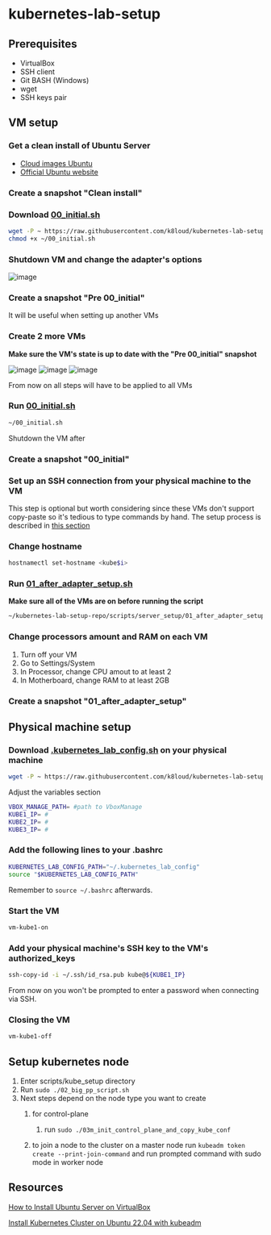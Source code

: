 # kubernetes-lab-setup

## Prerequisites
- VirtualBox
- SSH client
- Git BASH (Windows)
- wget
- SSH keys pair

## VM setup
### Get a clean install of Ubuntu Server
- [Cloud images Ubuntu](https://cloud-images.ubuntu.com/)
- [Official Ubuntu website](https://ubuntu.com/download/server)

### Create a snapshot "Clean install"

### Download [00_initial.sh](https://raw.githubusercontent.com/k8loud/kubernetes-lab-setup/master/scripts/server_setup/00_initial.sh)
```bash
wget -P ~ https://raw.githubusercontent.com/k8loud/kubernetes-lab-setup/master/scripts/server_setup/00_initial.sh
chmod +x ~/00_initial.sh
```

### Shutdown VM and change the adapter's options
![image](https://user-images.githubusercontent.com/29145519/226700209-2f4f55f6-8add-4c75-a296-d5e44a5c4df7.png)

### Create a snapshot "Pre 00_initial"
It will be useful when setting up another VMs

### Create 2 more VMs
**Make sure the VM's state is up to date with the "Pre 00_initial" snapshot**

![image](https://user-images.githubusercontent.com/29145519/227028228-2d5206c7-7eed-47e4-83c8-a5c7f3e26f8d.png)
![image](https://user-images.githubusercontent.com/29145519/227028319-17612d80-3db4-4e98-915c-ab8700a85531.png)
![image](https://user-images.githubusercontent.com/29145519/227028389-dce21682-b249-408c-abd0-7ed49630224a.png)

From now on all steps will have to be applied to all VMs

### Run [00_initial.sh](https://raw.githubusercontent.com/k8loud/kubernetes-lab-setup/master/scripts/server_setup/00_initial.sh)
```bash
~/00_initial.sh
```
Shutdown the VM after

### Create a snapshot "00_initial"

### Set up an SSH connection from your physical machine to the VM
This step is optional but worth considering since these VMs don't support copy-paste so it's tedious to type commands by hand.
The setup process is described in [this section](#physical-machine-setup)

### Change hostname
```bash
hostnamectl set-hostname <kube$i>
```

### Run [01_after_adapter_setup.sh](https://raw.githubusercontent.com/k8loud/kubernetes-lab-setup/master/scripts/server_setup/01_after_adapter_setup.sh)
**Make sure all of the VMs are on before running the script**
```bash
~/kubernetes-lab-setup-repo/scripts/server_setup/01_after_adapter_setup.sh
```

### Change processors amount and RAM on each VM

1. Turn off your VM
2. Go to Settings/System
3. In Processor, change CPU amout to at least 2
4. In Motherboard, change RAM to at least 2GB

### Create a snapshot "01_after_adapter_setup"

## Physical machine setup
### Download [.kubernetes_lab_config.sh](https://raw.githubusercontent.com/k8loud/kubernetes-lab-setup/master/configs/.kubernetes_lab_config.sh) on your physical machine
```bash
wget -P ~ https://raw.githubusercontent.com/k8loud/kubernetes-lab-setup/master/configs/.kubernetes_lab_config.sh
```
Adjust the variables section
```bash
VBOX_MANAGE_PATH= #path to VboxManage
KUBE1_IP= #
KUBE2_IP= #
KUBE3_IP= #
```

### Add the following lines to your .bashrc
```bash
KUBERNETES_LAB_CONFIG_PATH="~/.kubernetes_lab_config"
source "$KUBERNETES_LAB_CONFIG_PATH"
```
Remember to `source ~/.bashrc` afterwards.

### Start the VM
```bash
vm-kube1-on
```

### Add your physical machine's SSH key to the VM's authorized_keys
```bash
ssh-copy-id -i ~/.ssh/id_rsa.pub kube@${KUBE1_IP}
```
From now on you won't be prompted to enter a password when connecting via SSH.

### Closing the VM
```bash
vm-kube1-off
```

## Setup kubernetes node
1. Enter scripts/kube_setup directory
2. Run ```sudo ./02_big_pp_script.sh```
3. Next steps depend on the node type you want to create
   1. for control-plane
      1. run ```sudo ./03m_init_control_plane_and_copy_kube_conf```
  
   2. to join a node to the cluster on a master node run ```kubeadm token create --print-join-command``` and run prompted command with sudo mode in worker node

## Resources
[How to Install Ubuntu Server on VirtualBox](https://hibbard.eu/install-ubuntu-virtual-box/)

[Install Kubernetes Cluster on Ubuntu 22.04 with kubeadm](https://computingforgeeks.com/install-kubernetes-cluster-ubuntu-jammy/)
